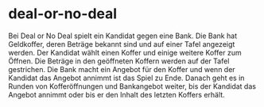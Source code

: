 # deal-or-no-deal
Bei Deal or No Deal spielt ein Kandidat gegen eine Bank.
Die Bank hat Geldkoffer, deren Beträge bekannt sind und auf einer Tafel angezeigt werden.
Der Kandidat wählt einen Koffer und einige weitere Koffer zum Öffnen. Die Beträge in den geöffneten Koffern werden auf der Tafel gestrichen.
Die Bank macht ein Angebot für den Koffer und wenn der Kandidat das Angebot annimmt ist das Spiel zu Ende.
Danach geht es in Runden von Kofferöffnungen und Bankangebot weiter, bis der Kandidat das Angebot annimmt oder bis er den Inhalt des letzten Koffers erhält.
